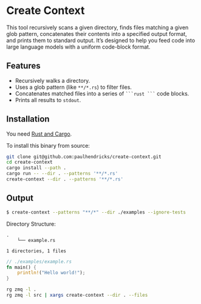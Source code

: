 # Create Context

This tool recursively scans a given directory, finds files matching a given glob pattern, concatenates their contents into a specified output format, and prints them to standard output. It’s designed to help you feed code into large language models with a uniform code-block format.

## Features

- Recursively walks a directory.
- Uses a glob pattern (like `**/*.rs`) to filter files.
- Concatenates matched files into a series of ```` ```rust ``` ```` code blocks.
- Prints all results to `stdout`.

## Installation

You need [Rust and Cargo](https://www.rust-lang.org/tools/install).

To install this binary from source:

```bash
git clone git@github.com:paulhendricks/create-context.git
cd create-context
cargo install --path .
cargo run -- --dir . --patterns '**/*.rs'
create-context --dir . --patterns '**/*.rs'
```

## Output

```bash
$ create-context --patterns "**/*" --dir ./examples --ignore-tests
```


Directory Structure:

```text
.
    └── example.rs

1 directories, 1 files
```

```rust
// ./examples/example.rs
fn main() {
    println!("Hello world!");
}
```


```bash
rg zmq -l .
rg zmq -l src | xargs create-context --dir . --files
```
